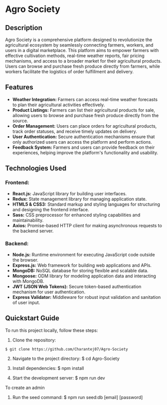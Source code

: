 # Agro Society

## Description

Agro Society is a comprehensive platform designed to revolutionize the agricultural ecosystem by seamlessly connecting farmers, workers, and users in a digital marketplace. This platform aims to empower farmers with effective cultivation methods, real-time weather reports, fair pricing mechanisms, and access to a broader market for their agricultural products. Users can browse and purchase fresh produce directly from farmers, while workers facilitate the logistics of order fulfillment and delivery.

## Features

- **Weather Integration:** Farmers can access real-time weather forecasts to plan their agricultural activities effectively.
- **Product Listings:** Farmers can list their agricultural products for sale, allowing users to browse and purchase fresh produce directly from the source.
- **Order Management:** Users can place orders for agricultural products, track order statuses, and receive timely updates on delivery.
- **User Authentication:** Secure authentication mechanisms ensure that only authorized users can access the platform and perform actions.
- **Feedback System:** Farmers and users can provide feedback on their experiences, helping improve the platform's functionality and usability.

## Technologies Used

### Frontend:
- **React.js:** JavaScript library for building user interfaces.
- **Redux:** State management library for managing application state.
- **HTML5 & CSS3:** Standard markup and styling languages for structuring and designing the frontend interface.
- **Sass:** CSS preprocessor for enhanced styling capabilities and maintainability.
- **Axios:** Promise-based HTTP client for making asynchronous requests to the backend server.

### Backend:
- **Node.js:** Runtime environment for executing JavaScript code outside the browser.
- **Express.js:** Web framework for building web applications and APIs.
- **MongoDB:** NoSQL database for storing flexible and scalable data.
- **Mongoose:** ODM library for modeling application data and interacting with MongoDB.
- **JWT (JSON Web Tokens):** Secure token-based authentication mechanism for user authentication.
- **Express Validator:** Middleware for robust input validation and sanitation of user input.

## Quickstart Guide

To run this project locally, follow these steps:

1. Clone the repository:
```
$ git clone https://github.com/Charantej07/Agro-Society
```

2. Navigate to the project directory:
$ cd Agro-Society

3. Install dependencies:
$ npm install

4. Start the development server:
$ npm run dev

To create an admin

1. Run the seed command:
$ npm run seed:db [email] [password]

